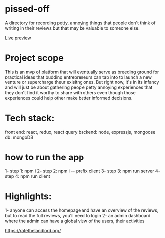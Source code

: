 # pissed-off
A directory for recording petty, annoying things that people don't think of writing in their reviews but that may be valuable to someone else.

<a href="https://pissed-off.onrender.com/">Live preview</a>

# Project scope
This is an mvp of platform that will eventually serve as breeding ground for practical ideas that budding entrepreneurs can tap into to launch a new venture or supercharge theur exisitng ones.
But right now, it's in its infancy and will just be about gathering people petty annoying experiences that they don't find it worthy to share with others even though those experiences could help other make better informed decisions.

# Tech stack:
front end: react, redux, react query
backend: node, expressjs, mongoose
db: mongoDB

# how to run the app
1- step 1: npm i
2- step 2: npm i -- prefix client
3- step 3: npm run server
4- step 4: npm run client

# Highlights:
1- anyone can access the homepage and have an overview of the reviews, but to read the full reviews, you'll need to login
2- an admin dashboard where the admin can have a global view of the users, their activities

https://ratethelandlord.org/